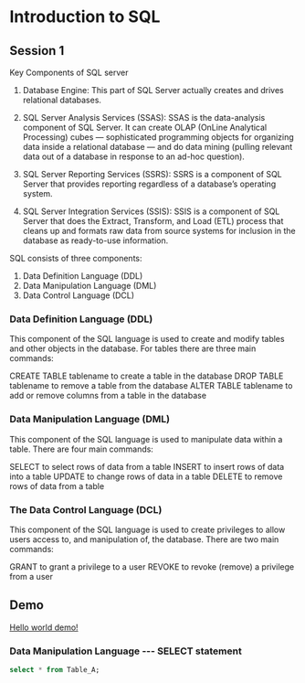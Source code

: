 # Introduction to SQL

## Session 1

Key Components of SQL server

1. Database Engine: This part of SQL Server actually creates and drives relational databases.

2. SQL Server Analysis Services (SSAS): SSAS is the data-analysis component of SQL Server. It can create OLAP (OnLine Analytical Processing) cubes — sophisticated programming objects for organizing data inside a relational database — and do data mining (pulling relevant data out of a database in response to an ad-hoc question).

3. SQL Server Reporting Services (SSRS): SSRS is a component of SQL Server that provides reporting regardless of a database’s operating system.

4. SQL Server Integration Services (SSIS): SSIS is a component of SQL Server that does the Extract, Transform, and Load (ETL) process that cleans up and formats raw data from source systems for inclusion in the database as ready-to-use information.


SQL consists of three components:

1. Data Definition Language (DDL)
2. Data Manipulation Language (DML)
3. Data Control Language (DCL)

### Data Definition Language (DDL) 
This component of the SQL language is used to create and modify tables and other objects in the database. For tables there are three main commands:

CREATE TABLE tablename to create a table in the database
DROP TABLE tablename to remove a table from the database
ALTER TABLE tablename to add or remove columns from a table in the database

### Data Manipulation Language (DML) 
This component of the SQL language is used to manipulate data within a table. There are four main commands:

SELECT to select rows of data from a table
INSERT to insert rows of data into a table
UPDATE to change rows of data in a table
DELETE to remove rows of data from a table

### The Data Control Language (DCL) 
This component of the SQL language is used to create privileges to allow users access to, and manipulation of, the database. There are two main commands:

GRANT to grant a privilege to a user
REVOKE to revoke (remove) a privilege from a user

## Demo

[Hello world demo!](https://github.com/ffliza/training/blob/master/Activity-1-1.ipynb)

### Data Manipulation Language --- SELECT statement
```sql
select * from Table_A;
```
